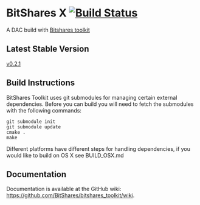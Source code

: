 BitShares X [![Build Status](https://travis-ci.org/dacsunlimited/bitsharesx.png)](https://travis-ci.org/dacsunlimited/bitsharesx)
===============================
A DAC build with [Bitshares toolkit](https://github.com/BitShares/bitshares_toolkit)

Latest Stable Version
------------------
[v0.2.1](https://github.com/dacsunlimited/bitsharesx/releases/tag/0.2.1)

Build Instructions
------------------
BitShares Toolkit uses git submodules for managing certain external dependencies. Before
you can build you will need to fetch the submodules with the following commands:

    git submodule init
    git submodule update
    cmake .
    make

Different platforms have different steps for handling dependencies, if you 
would like to build on OS X see BUILD_OSX.md

Documentation
------------------
Documentation is available at the GitHub wiki: https://github.com/BitShares/bitshares_toolkit/wiki.
